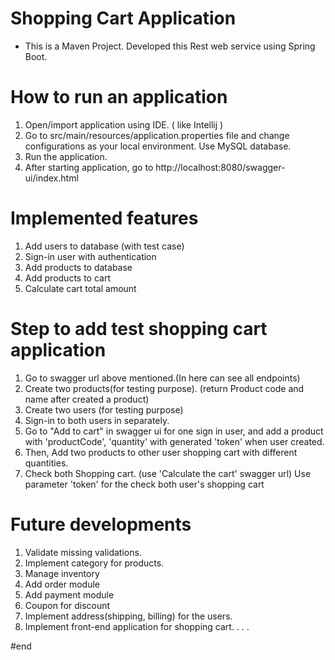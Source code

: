 # Shopping Cart Application

* This is a Maven Project. Developed this Rest web service using Spring Boot. 

# How to run an application

1. Open/import application using IDE. ( like Intellij )
2. Go to src/main/resources/application.properties file and change configurations as your local environment. Use MySQL database.
3. Run the application.
4. After starting application, go to http://localhost:8080/swagger-ui/index.html

# Implemented features

1. Add users to database (with test case)
2. Sign-in user with authentication
3. Add products to database
4. Add products to cart
5. Calculate cart total amount

# Step to add test shopping cart application

1. Go to swagger url above mentioned.(In here can see all endpoints)
2. Create two products(for testing purpose). (return Product code and name after created a product)
3. Create two users (for testing purpose)
4. Sign-in to both users in separately.
5. Go to "Add to cart" in swagger ui for one sign in user, and add a product with 'productCode', 'quantity' with generated 'token' when user created. 
6. Then, Add two products to other user shopping cart with different quantities.
7. Check both Shopping cart. (use 'Calculate the cart' swagger url) Use parameter 'token' for the check both user's shopping cart

# Future developments 

1. Validate missing validations.
2. Implement category for products.
3. Manage inventory
4. Add order module
5. Add payment module
6. Coupon for discount
7. Implement address(shipping, billing) for the users.
8. Implement front-end application for shopping cart.
.
.
.

#end

 

